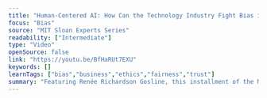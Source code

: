 ```yaml
---
title: "Human-Centered AI: How Can the Technology Industry Fight Bias in Machines and People?"
focus: "Bias"
source: "MIT Sloan Experts Series"
readability: ["Intermediate"]
type: "Video"
openSource: false
link: "https://youtu.be/BfHaRUt7EXU"
keywords: []
learnTags: ["bias","business","ethics","fairness","trust"]
summary: "Featuring Renée Richardson Gosline, this installment of the MIT Sloan Experts Series looks at the consequences of how and when people trust bots and algorithms to help them make decisions, and what it means for society at large. "
---
```


